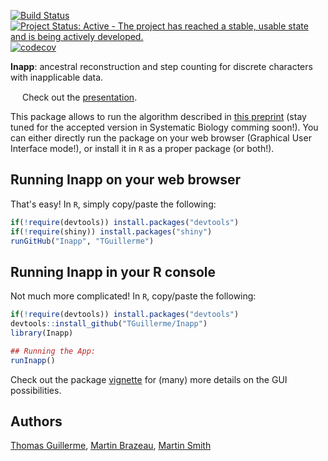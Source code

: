 [![Build Status](https://travis-ci.org/TGuillerme/Inapp.svg?branch=master)](https://travis-ci.org/TGuillerme/Inapp)
[![Project Status: Active - The project has reached a stable, usable state and is being actively developed.](http://www.repostatus.org/badges/latest/active.svg)](http://www.repostatus.org/#active)
[![codecov](https://codecov.io/gh/TGuillerme/Inapp/branch/master/graph/badge.svg)](https://codecov.io/gh/TGuillerme/Inapp)
<!-- [![DOI](https://zenodo.org/badge/DOI/10.5281/zenodo.55646.svg)](https://doi.org/10.5281/zenodo.55646) -->

**Inapp**: ancestral reconstruction and step counting for discrete characters with inapplicable data.

<a href="https://figshare.com/articles/Guillerme_Evolution2017_pdf/5140222"><img src="http://tguillerme.github.io/images/logo-FS.png" height="15" widht="15"/></a> 
Check out the [presentation](https://figshare.com/articles/Guillerme_Evolution2017_pdf/5140222). 

This package allows to run the algorithm described in [this preprint](https://www.biorxiv.org/content/early/2017/10/26/209775) (stay tuned for the accepted version in Systematic Biology comming soon!).
You can either directly run the package on your web browser (Graphical User Interface mode!), or install it in `R` as a proper package (or both!).

## Running Inapp on your web browser
That's easy! In `R`, simply copy/paste the following:
```r
if(!require(devtools)) install.packages("devtools")
if(!require(shiny)) install.packages("shiny")
runGitHub("Inapp", "TGuillerme")
```
<!-- Upload the whole thing on shiny servers -->

## Running Inapp in your R console
Not much more complicated! In `R`, copy/paste the following:
```r
if(!require(devtools)) install.packages("devtools")
devtools::install_github("TGuillerme/Inapp")
library(Inapp)

## Running the App:
runInapp()
```

Check out the package [vignette](https://cdn.rawgit.com/TGuillerme/Inapp/2d7de88b/inst/gitbook/_book/index.html) for (many) more details on the GUI possibilities.


Authors
-------
[Thomas Guillerme](http://tguillerme.github.io), [Martin Brazeau](http://www.imperial.ac.uk/people/m.brazeau), [Martin Smith](https://community.dur.ac.uk/martin.smith/)

<!-- 
Citation
-------
 -->

